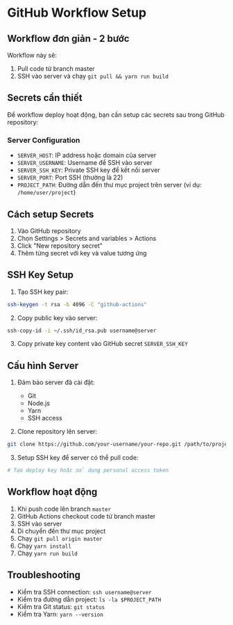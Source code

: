 # GitHub Workflow Setup

## Workflow đơn giản - 2 bước

Workflow này sẽ:
1. Pull code từ branch master
2. SSH vào server và chạy `git pull && yarn run build`

## Secrets cần thiết

Để workflow deploy hoạt động, bạn cần setup các secrets sau trong GitHub repository:

### Server Configuration
- `SERVER_HOST`: IP address hoặc domain của server
- `SERVER_USERNAME`: Username để SSH vào server
- `SERVER_SSH_KEY`: Private SSH key để kết nối server
- `SERVER_PORT`: Port SSH (thường là 22)
- `PROJECT_PATH`: Đường dẫn đến thư mục project trên server (ví dụ: `/home/user/project`)

## Cách setup Secrets

1. Vào GitHub repository
2. Chọn Settings > Secrets and variables > Actions
3. Click "New repository secret"
4. Thêm từng secret với key và value tương ứng

## SSH Key Setup

1. Tạo SSH key pair:
```bash
ssh-keygen -t rsa -b 4096 -C "github-actions"
```

2. Copy public key vào server:
```bash
ssh-copy-id -i ~/.ssh/id_rsa.pub username@server
```

3. Copy private key content vào GitHub secret `SERVER_SSH_KEY`

## Cấu hình Server

1. Đảm bảo server đã cài đặt:
   - Git
   - Node.js
   - Yarn
   - SSH access

2. Clone repository lên server:
```bash
git clone https://github.com/your-username/your-repo.git /path/to/project
```

3. Setup SSH key để server có thể pull code:
```bash
# Tạo deploy key hoặc sử dụng personal access token
```

## Workflow hoạt động

1. Khi push code lên branch `master`
2. GitHub Actions checkout code từ branch master
3. SSH vào server
4. Di chuyển đến thư mục project
5. Chạy `git pull origin master`
6. Chạy `yarn install`
7. Chạy `yarn run build`

## Troubleshooting

- Kiểm tra SSH connection: `ssh username@server`
- Kiểm tra đường dẫn project: `ls -la $PROJECT_PATH`
- Kiểm tra Git status: `git status`
- Kiểm tra Yarn: `yarn --version` 